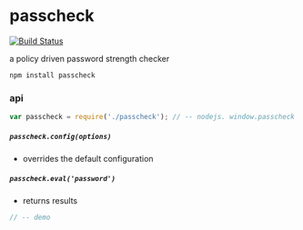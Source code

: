 # passcheck

[![Build Status](https://api.travis-ci.org/scniro/passcheck.svg)](https://travis-ci.org/scniro/passcheck)

a policy driven password strength checker

```
npm install passcheck
```

### api

```javascript
var passcheck = require('./passcheck'); // -- nodejs. window.passcheck -- browser
```

##### `passcheck.config(options)`
 - overrides the default configuration

 ##### `passcheck.eval('password')`
  - returns results

```javascript
// -- demo
```